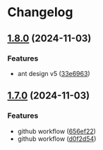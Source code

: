 # Changelog

## [1.8.0](https://github.com/Erdhiem-UI/ng-zorro-v5-experimental-view/compare/v1.7.0...v1.8.0) (2024-11-03)


### Features

* ant design v5 ([33e6963](https://github.com/Erdhiem-UI/ng-zorro-v5-experimental-view/commit/33e696395dca7d0cdd380e2b0bd3e9f3d52f6d03))

## [1.7.0](https://github.com/Erdhiem-UI/ng-zorro-v5-experimental-view/compare/v1.6.0...v1.7.0) (2024-11-03)


### Features

* github workflow ([656ef22](https://github.com/Erdhiem-UI/ng-zorro-v5-experimental-view/commit/656ef2282517164f9b3082e181c4105b7e2a3b01))
* github workflow ([d0f2d54](https://github.com/Erdhiem-UI/ng-zorro-v5-experimental-view/commit/d0f2d54f86966cae814dbb2557d9acec29ef37e8))
